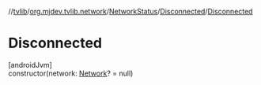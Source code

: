 //[tvlib](../../../../index.md)/[org.mjdev.tvlib.network](../../index.md)/[NetworkStatus](../index.md)/[Disconnected](index.md)/[Disconnected](-disconnected.md)

# Disconnected

[androidJvm]\
constructor(network: [Network](https://developer.android.com/reference/kotlin/android/net/Network.html)? = null)
